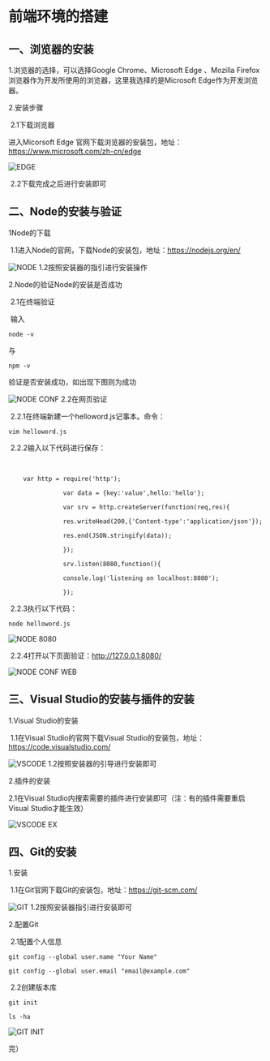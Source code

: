 # 						前端环境的搭建

## 一、浏览器的安装

1.浏览器的选择，可以选择Google Chrome、Microsoft Edge 、Mozilla Firefox浏览器作为开发所使用的浏览器，这里我选择的是Microsoft Edge作为开发浏览器。

2.安装步骤

​	2.1下载浏览器

进入Micorsoft Edge 官网下载浏览器的安装包，地址：https://www.microsoft.com/zh-cn/edge

![EDGE](assets/EDGE.png)

​	2.2下载完成之后进行安装即可



## 二、Node的安装与验证

1Node的下载

​	1.1进入Node的官网，下载Node的安装包，地址：https://nodejs.org/en/

![NODE](assets/NODE.png)
​	1.2按照安装器的指引进行安装操作



2.Node的验证Node的安装是否成功

​	2.1在终端验证

​			输入

```
node -v
```

与

```
npm -v
```

验证是否安装成功，如出现下图则为成功

![NODE CONF](assets/NODE%20CONF.png)
​	2.2在网页验证

​			2.2.1在终端新建一个helloword.js记事本。命令：

```
vim helloword.js 
```

​			2.2.2输入以下代码进行保存：

​			

```
	var http = require('http');

​				var data = {key:'value',hello:'hello'};

​				var srv = http.createServer(function(req,res){

​				res.writeHead(200,{'Content-type':'application/json'});

​				res.end(JSON.stringify(data));

​				});

​				srv.listen(8080,function(){

​				console.log('listening on localhost:8080');

​				});
```



​	2.2.3执行以下代码：

```
node helloword.js
```

![NODE 8080](assets/NODE%208080.png)

​	2.2.4打开以下页面验证：http://127.0.0.1:8080/

![NODE CONF WEB](assets/NODE%20WEB%20CONF.png)




## 三、Visual Studio的安装与插件的安装

1.Visual Studio的安装

​	1.1在Visual Studio的官网下载Visual Studio的安装包，地址：https://code.visualstudio.com/

![VSCODE](assets/VSCODE.png)
​	1.2按照安装器的引导进行安装即可 

2.插件的安装

  2.1在Visual Studio内搜索需要的插件进行安装即可（注：有的插件需要重启Visual Studio才能生效）

![VSCODE EX](assets/VSCODE%20EX.png)


## 四、Git的安装

1.安装

​	1.1在Git官网下载Git的安装包，地址：https://git-scm.com/

![GIT](assets/GIT.png)
​	1.2按照安装器指引进行安装即可

2.配置Git

​	2.1配置个人信息

```
git config --global user.name "Your Name" 

git config --global user.email "email@example.com"
```

​	2.2创建版本库

```
git init 

ls -ha
```

![GIT INIT](assets/GIT%20INIT.png)


完）